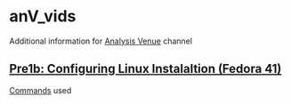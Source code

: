# anV_vids
Additional information for [Analysis Venue](https://www.youtube.com/@analysisVenue) channel

## [Pre1b: Configuring Linux Instalaltion (Fedora 41)](https://youtu.be/VxMz5aVqJ0Q)
[Commands](https://github.com/anw-sh/anV_vids/blob/main/pre1b_commands.md) used
